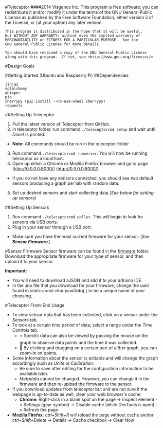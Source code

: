 #Teleceptor
####2014 Visgence Inc.
    This program is free software: you can redistribute it and/or modify
    it under the terms of the GNU General Public License as published by
    the Free Software Foundation, either version 3 of the License, or
    (at your option) any later version.

    This program is distributed in the hope that it will be useful,
    but WITHOUT ANY WARRANTY; without even the implied warranty of
    MERCHANTABILITY or FITNESS FOR A PARTICULAR PURPOSE.  See the
    GNU General Public License for more details.

    You should have received a copy of the GNU General Public License
    along with this program.  If not, see <http://www.gnu.org/licenses/>

#Design Goals


#Getting Started (Ubuntu and Raspberry Pi)
##Dependencies
```
jinja2
sqlalchemy
whisper
pip
cherrypy (pip install --no-use-wheel cherrypy)
requests
```
##Setting Up Teleceptor
1. Pull the latest version of Teleceptor from GitHub.
2. In teleceptor folder, run command ```./teleceptorcmd setup``` and wait until _Done!_ is printed.
  * **Note:** All commands should be run in the teleceptor folder
3. Run command ```./teleceptorcmd runserver```. You will now be running teleceptor as a local host.
4. Open up either a Chrome or Mozilla Firefox browser and go to page [http://0.0.0.0:8000/] (http://0.0.0.0:8000/)
  * If you do not have any sensors connected, you should see two default sensors producing a graph per tab with random data.
5. Set up desired sensors and start collecting data.(_See below for setting up sensors_)

##Setting Up Sensors
1. Run command ```./teleceptorcmd poller```. This will begin to look for sensors via USB ports.
2. Plug in your sensor through a USB port.
  * Make sure you have the most current firmware for your sensor. (_See **Sensor Firmware**._)


#Sensor Firmware
Sensor firmware can be found in the [firmware](https://github.com/visgence/teleceptor/tree/master/firmware) folder. Download the appropriate firmware for your type of sensor, and then upload it to your sensor.

**Important:**
* You will need to download aJSON and add it to your adruino IDE.
* In the .ino file that you download for your firmware, change the uuid found in _static const char jsonData[ ]_ to be a unique name of your choosing.


#Teleceptor Front-End Usage
* To view sensor data that has been collected, click on a sensor under the _Sensors_ tab.
* To look at a certain time period of data, select a range under the _Time Controls_ tab.
  * :star: Specifc data can also be viewed by passing the mouse on the graph to observe data points and the time it was collected.
  * :star2: By clicking and dragging on a certain part of _either_ graph, you can zoom-in on points.
* Some information about the sensor is editable and will change the graph accordingly such as _Units_ or _Calibration_.
  * Be sure to save after editing for the configuration information to be available later.
  * _Metadata_ cannot be changed. However, you can change it in the firmware and then re-upload the firmware to the sensor.
* If you download updates from teleceptor but and are not sure if the webpage is up-to-date as well, clear your web browser's cache:
  * **Chrome:** Right-click in a blank spot on the page -> Inspect element -> Settings (gear symbol) -> Disable cache (while DevTools is open) -> Refresh the page
 * **Mozilla Firefox**: _ctrl+Shift+R_ will reload the page without cache and/or _ctrl+Shift+Delete_ -> Details -> Cache checkbox -> Clear Now


